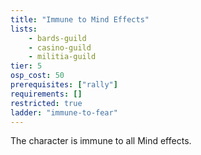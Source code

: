 ```yaml
---
title: "Immune to Mind Effects"
lists:
    - bards-guild
    - casino-guild
    - militia-guild
tier: 5
osp_cost: 50
prerequisites: ["rally"]
requirements: []
restricted: true
ladder: "immune-to-fear"
---
```

The character is immune to all Mind effects.